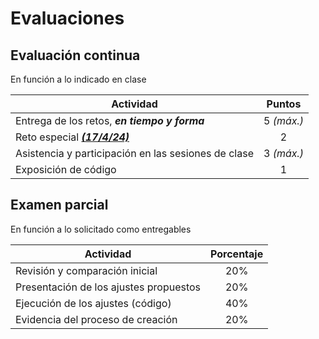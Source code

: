 # Evaluaciones

## Evaluación continua

En función a lo indicado en clase

<div align=center>

|Actividad|Puntos|
|-|:-:|
Entrega de los retos, ***en tiempo y forma***|5 *(máx.)*|
Reto especial ***[(17/4/24)](https://github.com/mmasias/23-24-eda2/discussions/171)***|2|
Asistencia y participación en las sesiones de clase|3 *(máx.)*|
Exposición de código|1|

</div>

## Examen parcial

En función a lo solicitado como entregables

<div align=center>

|Actividad|Porcentaje|
|-|:-:|
|Revisión y comparación inicial|20%|
|Presentación de los ajustes propuestos|20%|
|Ejecución de los ajustes (código)|40%|
|Evidencia del proceso de creación|20%|

</div>
